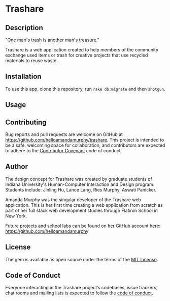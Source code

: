 # Trashare
## Description
"One man's trash is another man's treasure."

Trashare is a web application created to help members of the community exchange used items or trash for creative projects that use recycled materials to reuse waste.

## Installation

To use this app, clone this repository, run `rake db:migrate` and then `shotgun`.

## Usage

## Contributing
Bug reports and pull requests are welcome on GitHub at https://github.com/helloamandamurphy/trashare. This project is intended to be a safe, welcoming space for collaboration, and contributors are expected to adhere to the [Contributor Covenant](http://contributor-covenant.org) code of conduct.

## Author
The design concept for Trashare was created by graduate students of Indiana University's Human-Computer Interaction and Design program. Students include: Jinling Hu, Lance Lang, Ries Murphy, Aswati Panicker.

Amanda Murphy was the singular developer of the Trashare web application. This is her first time creating a web application from scratch as part of her full stack web development studies through Flatiron School in New York.

Future projects and school labs can be found on her GitHub account here: https://github.com/helloamandamurphy

## License

The gem is available as open source under the terms of the [MIT License](https://opensource.org/licenses/MIT).

## Code of Conduct

Everyone interacting in the Trashare project’s codebases, issue trackers, chat rooms and mailing lists is expected to follow the [code of conduct](https://github.com/'helloamandamurphy'/trashare/blob/master/CODE_OF_CONDUCT.md).
